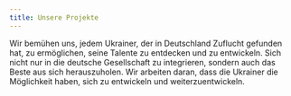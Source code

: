 ```yaml
---
title: Unsere Projekte
---
```


Wir bemühen uns, jedem Ukrainer, der in Deutschland Zuflucht gefunden hat, 
zu ermöglichen, seine Talente zu entdecken und zu entwickeln. 
Sich nicht nur in die deutsche Gesellschaft zu integrieren, sondern auch das Beste aus sich herauszuholen.
Wir arbeiten daran, dass die Ukrainer die Möglichkeit haben, sich zu entwickeln und weiterzuentwickeln.

